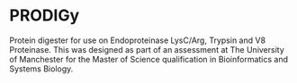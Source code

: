 # PRODIGy
Protein digester for use on Endoproteinase LysC/Arg, Trypsin and V8 Proteinase. This was designed as part of an assessment at The University of Manchester for the Master of Science qualification in Bioinformatics and Systems Biology.
